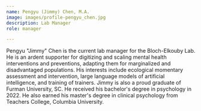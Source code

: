 ```yaml
---
name: Pengyu (Jimmy) Chen, M.A.
image: images/profile-pengyu_chen.jpg
description: Lab Manager
role: manager

---
```


Pengyu "Jimmy" Chen is the current lab manager for the Bloch-Elkouby Lab. He is an ardent supporter for digitizing and scaling mental health interventions and preventions, adapting them for marginalized and disadvantaged populations. His interests include ecological momentary assessment and intervention, large language models of artificial intelligence, and training of trainers. Jimmy is also a proud graduate of Furman University, SC. He received his bachelor's degree in psychology in 2022. He also earned his master's degree in clinical psychology from Teachers College, Columbia University. 